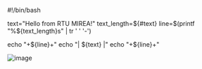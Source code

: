 #!/bin/bash

text="Hello from RTU MIREA!"
text_length=${#text}  
line=$(printf "%${text_length}s" | tr ' ' '-')  

echo "+${line}+"
echo "| ${text} |"
echo "+${line}+"


![image](https://github.com/user-attachments/assets/adce2975-f574-404a-b6ba-fdca9c27f2a6)




